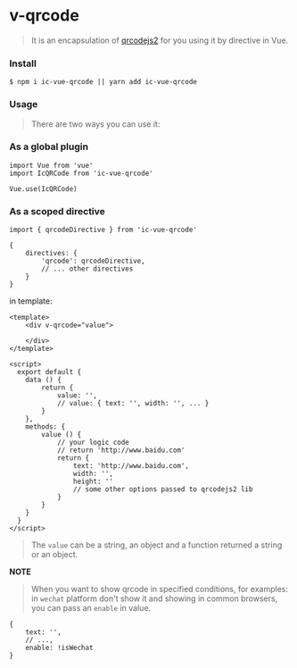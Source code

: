 # v-qrcode
> It is an encapsulation of [qrcodejs2](https://www.npmjs.com/package/qrcodejs2) for you using it by directive in Vue.

### Install
```
$ npm i ic-vue-qrcode || yarn add ic-vue-qrcode
```

### Usage
> There are two ways you can use it:

### As a global plugin

```
import Vue from 'vue'
import IcQRCode from 'ic-vue-qrcode'

Vue.use(IcQRCode)
```

### As a scoped directive

```
import { qrcodeDirective } from 'ic-vue-qrcode'

{
    directives: {
        'qrcode': qrcodeDirective,
        // ... other directives
    }
}
```

in template:

```
<template>
    <div v-qrcode="value">
        
    </div>
</template>

<script>
  export default {
    data () {
        return {
            value: '',
            // value: { text: '', width: '', ... }
        }
    },
    methods: {
        value () {
            // your logic code
            // return 'http://www.baidu.com'
            return {
                text: 'http://www.baidu.com',
                width: '',
                height: ''
                // some other options passed to qrcodejs2 lib
            }
        }
    }
  }
</script>
```

> The `value` can be a string, an object and a function returned a string or an object.

**NOTE**
> When you want to show qrcode in specified conditions, for examples: in `wechat` platform don't show it and showing in common browsers, you can pass an `enable` in value.

```
{
    text: '',
    // ...,
    enable: !isWechat
}
```

